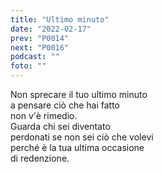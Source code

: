 ```yaml
---
title: "Ultimo minuto"
date: "2022-02-17"
prev: "P0014"
next: "P0016"
podcast: ""
foto: ""
---
```


Non sprecare il tuo ultimo minuto  
a pensare ciò che hai fatto  
non v'è rimedio.  
Guarda chi sei diventato  
perdonati se non sei ciò che volevi  
perché è la tua ultima occasione  
di redenzione.
